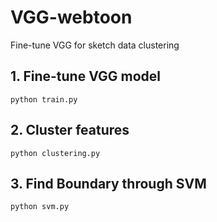 # VGG-webtoon
Fine-tune VGG for sketch data clustering

## 1. Fine-tune VGG model
```
python train.py
```

## 2. Cluster features
```
python clustering.py
```

## 3. Find Boundary through SVM
```
python svm.py
```
